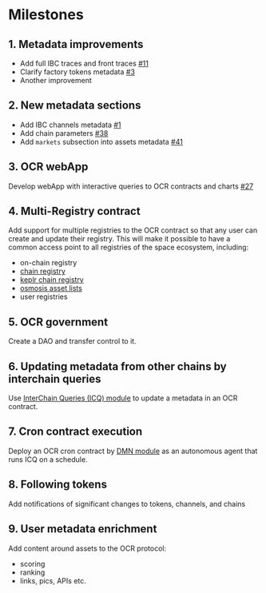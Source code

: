 # Milestones

## 1. Metadata improvements
- Add full IBC traces and front traces [#11](https://github.com/Snedashkovsky/on-chain-registry/issues/11)
- Clarify factory tokens metadata [#3](https://github.com/Snedashkovsky/on-chain-registry/issues/3)
- Another improvement

## 2. New metadata sections
- Add IBC channels metadata [#1](https://github.com/Snedashkovsky/on-chain-registry/issues/1)
- Add chain parameters [#38](https://github.com/Snedashkovsky/on-chain-registry/issues/38)
- Add `markets` subsection into assets metadata [#41](https://github.com/Snedashkovsky/on-chain-registry/issues/41)

## 3. OCR webApp
Develop webApp with interactive queries to OCR contracts and charts [#27](https://github.com/Snedashkovsky/on-chain-registry/issues/27)

## 4. Multi-Registry contract
Add support for multiple registries to the OCR contract so that any user can create and update their registry. 
This will make it possible to have a common access point to all registries of the space ecosystem, including:
- on-chain registry
- [chain registry](https://github.com/cosmos/chain-registry/)
- [keplr chain registry](https://github.com/chainapsis/keplr-chain-registry)
- [osmosis asset lists](https://github.com/osmosis-labs/assetlists)
- user registries

## 5. OCR government
Create a DAO and transfer control to it.

## 6. Updating metadata from other chains by interchain queries
Use [InterChain Queries (ICQ) module](https://docs.neutron.org/neutron/modules/interchain-queries) to update a metadata 
in an OCR contract.

## 7. Cron contract execution
Deploy an OCR cron contract by [DMN module](https://github.com/cybercongress/go-cyber/tree/main/x/dmn) as an autonomous agent that runs ICQ on a schedule.

## 8. Following tokens
Add notifications of significant changes to tokens, channels, and chains

## 9. User metadata enrichment
Add content around assets to the OCR protocol:
- scoring
- ranking
- links, pics, APIs etc.
